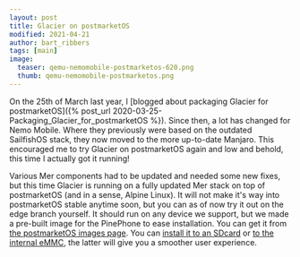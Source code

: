 ```yaml
---
layout: post
title: Glacier on postmarketOS
modified: 2021-04-21
author: bart_ribbers
tags: [main]
image:
  teaser: qemu-nemomobile-postmarketos-620.png
  thumb: qemu-nemomobile-postmarketos.png
---
```


On the 25th of March last year, I [blogged about packaging Glacier for postmarketOS]({% post_url 2020-03-25-Packaging_Glacier_for_postmarketOS %}).
Since then, a lot has changed for Nemo Mobile.
Where they previously were based on the outdated SailfishOS stack, they now moved to the more up-to-date Manjaro.
This encouraged me to try Glacier on postmarketOS again and low and behold, this time I actually got it running!

Various Mer components had to be updated and needed some new fixes, but this time Glacier is running on a fully updated Mer stack on top of postmarketOS (and in a sense, Alpine Linux).
It will not make it's way into postmarketOS stable anytime soon, but you can as of now try it out on the edge branch yourself.
It should run on any device we support, but we made a pre-built image for the PinePhone to ease installation.
You can get it from [the postmarketOS images page](https://images.postmarketos.org/pinephone/pine64-pinephone-20210421-glacier.img.xz).
You can [install it to an SDcard](https://wiki.postmarketos.org/wiki/PINE64_PinePhone_(pine64-pinephone)#Flash_to_microSD_card) or [to the internal eMMC](https://wiki.postmarketos.org/wiki/PINE64_PinePhone_(pine64-pinephone)#Flash_to_eMMC_.28advanced.29), the latter will give you a smoother user experience.
